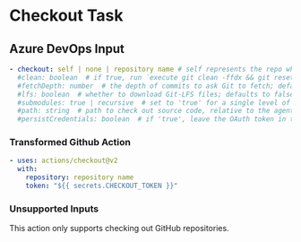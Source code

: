 # Checkout Task

## Azure DevOps Input

```yaml
- checkout: self | none | repository name # self represents the repo where the initial Pipelines YAML file was found
  #clean: boolean  # if true, run `execute git clean -ffdx && git reset --hard HEAD` before fetching
  #fetchDepth: number  # the depth of commits to ask Git to fetch; defaults to no limit
  #lfs: boolean  # whether to download Git-LFS files; defaults to false
  #submodules: true | recursive  # set to 'true' for a single level of submodules or 'recursive' to get submodules of submodules; defaults to not checking out submodules
  #path: string  # path to check out source code, relative to the agent's build directory (e.g. \_work\1); defaults to a directory called `s`
  #persistCredentials: boolean  # if 'true', leave the OAuth token in the Git config after the initial fetch; defaults to false
```

### Transformed Github Action

```yaml
- uses: actions/checkout@v2
  with:
    repository: repository name
    token: "${{ secrets.CHECKOUT_TOKEN }}"
```

### Unsupported Inputs

This action only supports checking out GitHub repositories.
